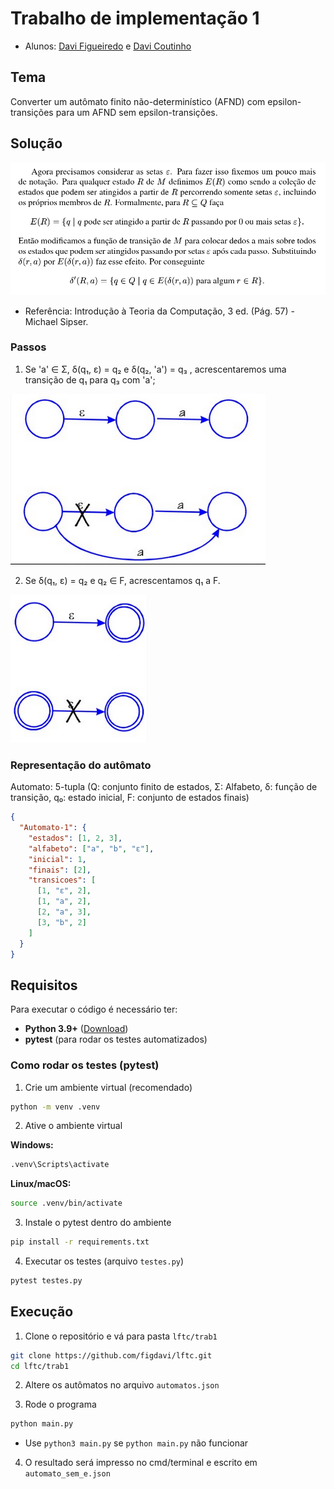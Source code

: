 # Trabalho de implementação 1

- Alunos: [Davi Figueiredo](https://github.com/figdavi)
  e [Davi Coutinho](https://github.com/Davi394)

## Tema

Converter um autômato finito não-determinístico (AFND) com epsilon-transições para um AFND sem epsilon-transições.

## Solução

![alt text](<images/Introdução%20à%20Teoria%20da%20Computação%20%20(Pág.%2057)%20-%20Michael%20Sipser.png>)

- Referência: Introdução à Teoria da Computação, 3 ed. (Pág. 57) - Michael Sipser.

### Passos

1. Se 'a' ∈ Σ, δ(q₁, ε) = q₂ e δ(q₂, 'a') = q₃ , acrescentaremos uma transição de q₁ para q₃ com 'a';

![alt text](images/passo_1.png)

2. Se δ(q₁, ε) = q₂ e q₂ ∈ F, acrescentamos q₁ a F.

![alt text](images/passo_2.png)

### Representação do autômato

Automato: 5-tupla (Q: conjunto finito de estados, Σ: Alfabeto, δ: função de transição, q₀: estado inicial, F: conjunto de estados finais)

```json
{
  "Automato-1": {
    "estados": [1, 2, 3],
    "alfabeto": ["a", "b", "ε"],
    "inicial": 1,
    "finais": [2],
    "transicoes": [
      [1, "ε", 2],
      [1, "a", 2],
      [2, "a", 3],
      [3, "b", 2]
    ]
  }
}
```

## Requisitos

Para executar o código é necessário ter:

- **Python 3.9+** ([Download](https://www.python.org/downloads/))
- **pytest** (para rodar os testes automatizados)

### Como rodar os testes (pytest)

1. Crie um ambiente virtual (recomendado)

```bash
python -m venv .venv
```

2. Ative o ambiente virtual

**Windows:**

```bash
.venv\Scripts\activate
```

**Linux/macOS:**

```bash
source .venv/bin/activate
```

3. Instale o pytest dentro do ambiente

```bash
pip install -r requirements.txt
```

4. Executar os testes (arquivo `testes.py`)

```bash
pytest testes.py
```

## Execução

1. Clone o repositório e vá para pasta `lftc/trab1`

```bash
git clone https://github.com/figdavi/lftc.git
cd lftc/trab1
```

2. Altere os autômatos no arquivo `automatos.json`

3. Rode o programa

```bash
python main.py
```

- Use `python3 main.py` se `python main.py` não funcionar

4. O resultado será impresso no cmd/terminal e escrito em `automato_sem_e.json`
